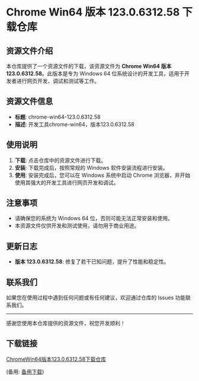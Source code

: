 # Chrome Win64 版本 123.0.6312.58 下载仓库

## 资源文件介绍

本仓库提供了一个资源文件的下载，该资源文件为 **Chrome Win64 版本 123.0.6312.58**。此版本是专为 Windows 64 位系统设计的开发工具，适用于开发者进行网页开发、调试和测试等工作。

## 资源文件信息

- **标题**: chrome-win64-123.0.6312.58
- **描述**: 开发工具chrome-win64，版本123.0.6312.58

## 使用说明

1. **下载**: 点击仓库中的资源文件进行下载。
2. **安装**: 下载完成后，按照常规的 Windows 软件安装流程进行安装。
3. **使用**: 安装完成后，您可以在 Windows 系统中启动 Chrome 浏览器，并开始使用其强大的开发工具进行网页开发和调试。

## 注意事项

- 请确保您的系统为 Windows 64 位，否则可能无法正常安装和使用。
- 本资源文件仅供开发和测试使用，请勿用于商业用途。

## 更新日志

- **版本 123.0.6312.58**: 修复了若干已知问题，提升了性能和稳定性。

## 联系我们

如果您在使用过程中遇到任何问题或有任何建议，欢迎通过仓库的 Issues 功能联系我们。

---

感谢您使用本仓库提供的资源文件，祝您开发顺利！

## 下载链接
[ChromeWin64版本123.0.6312.58下载仓库](https://pan.quark.cn/s/4833b940f3c3) 

(备用: [备用下载](https://pan.baidu.com/s/1NtkAfJKVtacMKU64bHaCkA?pwd=1234))

